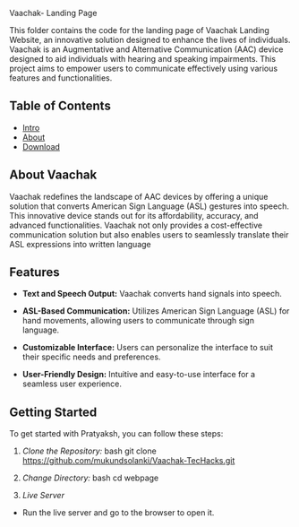 Vaachak- Landing Page

This folder contains the code for the landing page of Vaachak Landing Website, an innovative solution designed to enhance the lives of individuals. Vaachak is an Augmentative and Alternative Communication (AAC) device designed to aid individuals with hearing and speaking impairments. This project aims to empower users to communicate effectively using various features and functionalities.

## Table of Contents

- [Intro](#Intro)
- [About](#About)
- [Download](#Download)

## About Vaachak

Vaachak redefines the landscape of AAC devices by offering a unique solution that converts American Sign Language (ASL) gestures into speech. This innovative device stands out for its affordability, accuracy, and advanced functionalities. Vaachak not only provides a cost-effective communication solution but also enables users to seamlessly translate their ASL expressions into written language

## Features

- **Text and Speech Output:** Vaachak converts hand signals into speech.
- **ASL-Based Communication:** Utilizes American Sign Language (ASL) for hand movements, allowing users to communicate through sign language.

- **Customizable Interface:** Users can personalize the interface to suit their specific needs and preferences.
- **User-Friendly Design:** Intuitive and easy-to-use interface for a seamless user experience.

## Getting Started

To get started with Pratyaksh, you can follow these steps:

1. _Clone the Repository:_
   bash
   git clone https://github.com/mukundsolanki/Vaachak-TecHacks.git

2. _Change Directory:_
   bash
   cd webpage

3. _Live Server_

- Run the live server and go to the browser to open it.
